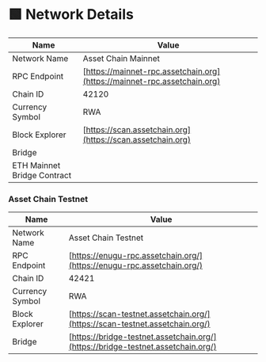 # 🟩 Network Details

| Name                        | Value                                                                    |
| --------------------------- | ------------------------------------------------------------------------ |
| Network Name                | Asset Chain Mainnet                                                      |
| RPC Endpoint                | [https://mainnet-rpc.assetchain.org](https://mainnet-rpc.assetchain.org) |
| Chain ID                    | 42120                                                                    |
| Currency Symbol             | RWA                                                                      |
| Block Explorer              | [https://scan.assetchain.org](https://scan.assetchain.org)               |
| Bridge                      |                                                                          |
| ETH Mainnet Bridge Contract |                                                                          |

### Asset Chain Testnet <a href="#mode-testnet" id="mode-testnet"></a>

| Name            | Value                                                                            |
| --------------- | -------------------------------------------------------------------------------- |
| Network Name    | Asset Chain Testnet                                                              |
| RPC Endpoint    | [https://enugu-rpc.assetchain.org/](https://enugu-rpc.assetchain.org/)           |
| Chain ID        | 42421                                                                            |
| Currency Symbol | RWA                                                                              |
| Block Explorer  | [https://scan-testnet.assetchain.org/](https://scan-testnet.assetchain.org/)     |
| Bridge          | [https://bridge-testnet.assetchain.org/](https://bridge-testnet.assetchain.org/) |
